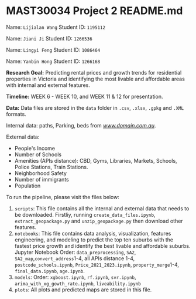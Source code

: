 # MAST30034 Project 2 README.md
Name: `Lijialan Wang`
Student ID: `1195112`

Name: `Jiani Ji`
Student ID: `1266536`

Name: `Lingyi Feng`
Student ID: `1086464`

Name: `Yanbin Hong`
Student ID: `1266168`

**Research Goal:** Predicting rental prices and growth trends for residential properties in Victoria and identifying the most livable and affordable areas with internal and external features.

**Timeline:** WEEK 6 - WEEK 10, and WEEK 11 & 12 for presentation.

**Data:** Data files are stored in the `data` folder in `.csv`, `.xlsx`, `.gpkg` and `.XML` formats.

Internal data: 
paths, Parking, beds from *www.domain.com.au*. 

External data: 
- People's Income
- Number of Schools
- Amenities (APIs distance): CBD, Gyms, Libraries, Markets, Schools, Police Stations, Train Stations.
- Neighborhood Safety
- Number of immigrants
- Population

To run the pipeline, please visit the files below:
1. `scripts`: This file contains all the internal and external data that needs to be downloaded. Firstliy, running `create_data_files.ipynb`, `extract_geopackage.py` and `unzip_geopackage.py` then download other features.
2. `notebooks`: This file contains data analysis, visualization, features engineering, and modeling to predict the top ten suburbs with the fastest price growth and identify the best livable and affordable suburbs. Jupyter Notebook Order: `data_preprocessing`, `SA2`, `SA2_map`,`convert_address`1-4, all APIs distance 1-4, `postcode_schools.ipynb`, `Price_2021_2023.ipynb`, `property_merge`1-4, `final_data.ipynb`, `age.ipynb`.
3. `models`: Order: `xgboost.ipynb`, `rf.ipynb`, `svr.ipynb`, `arima_with_xg_gowth_rate.ipynb`, `liveability.ipynb`
4. `plots`: All plots and predicted maps are stored in this file.